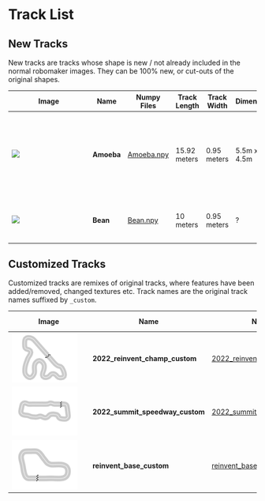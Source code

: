 # Track List

## New Tracks

New tracks are tracks whose shape is new / not already included in the normal robomaker images. They can be 100% new, or cut-outs of the original shapes.

| <div style="width:150px">Image</div>                                                              | Name                | Numpy Files                                | Track Length   | Track Width   | Dimensions   | Creator   | Description
|-------------------------------------------------------------------|---------------------|--------------------------------------------|----------------|---------------|--------------|-----------| -------------------
| <img src='./Amoeba/src/Amoeba_iconography.svg' height="100" />    | **Amoeba**          | [Amoeba.npy](./Amoeba/routes/Amoeba.npy)   | 15.92 meters   | 0.95 meters   | 5.5m x 4.5m  | Duckworth | Track created for physical racing practice, based on a corner part of the 2022 re:Invent track.
| <img src='./Bean/track_iconography/Bean.png' height="100" />      | **Bean**            | [Bean.npy](./Bean/routes/Bean.npy)         | 10 meters      | 0.95 meters   | ?            | Ernesto   | Small track created for physical racing practice

## Customized Tracks

Customized tracks are remixes of original tracks, where features have been added/removed, changed textures etc. Track names are the original track names suffixed by `_custom`.

| <div style="width:150px">Image</div>                                                             | Name                | Numpy Files                                | Track Length   | Track Width   | Dimensions   | Creator   | Description
|-------------------------------------------------------------------|---------------------|--------------------------------------------|----------------|---------------|--------------|-----------| -------------------
| <img src='./2022_reinvent_champ_custom/track_iconography/2022_reinvent_champ_custom.png' height="100" />    | **2022_reinvent_champ_custom**          | [2022_reinvent_champ_custom.npy](./2022_reinvent_champ_custom/routes/2022_reinvent_champ_custom.npy)   | 33.27 meters   | 0.95 meters   | ?  | Duckworth | Added buildings and configurability.
| <img src='./2022_summit_speedway_custom/track_iconography/2022_summit_speedway_custom.png' height="100" />      | **2022_summit_speedway_custom**            | [2022_summit_speedway_custom.npy](./2022_summit_speedway_custom/routes/2022_summit_speedway_custom.npy)         | 25.24 meters      | 1.07 meters   | ?            | Duckworth | Added buildings, lights and configurability.
| <img src='./reinvent_base_custom/track_iconography/reinvent_base_custom.png' height="100" />      | **reinvent_base_custom**            | [reinvent_base_custom.npy](./reinvent_base_custom/routes/reinvent_base_custom.npy)         | 25.24 meters      | 1.07 meters   | ?            | Duckworth | Added buildings, lights and configurability.